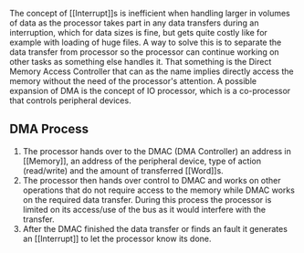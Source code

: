 The concept of [[Interrupt]]s is inefficient when handling larger in volumes of data as the processor takes part in any data transfers during an interruption, which for data sizes is fine, but gets quite costly like for example with loading of huge files. A way to solve this is to separate the data transfer from processor so the processor can continue working on other tasks as something else handles it. That something is the Direct Memory Access Controller that can as the name implies directly access the memory without the need of the processor's attention.
A possible expansion of DMA is the concept of IO processor, which is a co-processor that controls peripheral devices.
## DMA Process
1. The processor hands over to the DMAC (DMA Controller) an address in [[Memory]], an address of the peripheral device, type of action (read/write) and the amount of transferred [[Word]]s.
2. The processor then hands over control to DMAC and works on other operations that do not require access to the memory while DMAC works on the required data transfer. During this process the processor is limited on its access/use of the bus as it would interfere with the transfer.
3. After the DMAC finished the data transfer or finds an fault it generates an [[Interrupt]] to let the processor know its done.
